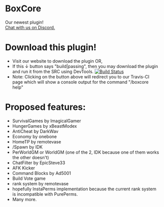 # BoxCore
Our newest plugin! <br>
[Chat with us on Discord.](https://discord.gg/PBFQj5K)
# Download this plugin!
- Visit our website to download the plugin OR,
- If this ↓ button says "build|passing", then you may download the plugin and run it from the SRC using DevTools.
[![Build Status](https://travis-ci.org/BoxOfDevs/BoxCore.svg?branch=master)](https://travis-ci.org/BoxOfDevs/BoxCore)
- Note: Clicking on the button above will redirect you to our Travis-CI page which will show a console output for the command "/boxcore help"

# Proposed features:
- SurvivalGames by ImagicalGamer
- HungerGames by xBeastModex
- AntiCheat by DarkWav
- Economy by onebone
- HomeTP by remotevase
- /Spawn by IDK
- PerWorldGM or WorldGM (one of the 2, IDK because one of them works the other doesn't)
- ChatFilter by EpicSteve33
- AFK Kicker
- Command Blocks by Ad5001
- Build Vote game
- rank system by remotevase
- hopefully InstaPerms implementation because the current rank system is incompatible with PurePerms.
- Many more.
